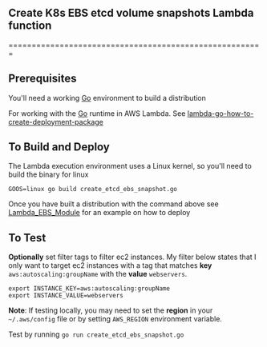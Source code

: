 ## Create K8s EBS etcd volume snapshots Lambda function
=======================================================

Prerequisites
-------------

You'll need a working [Go](www.golang.org/doc/) environment to build a distribution

For working with the [Go](www.golang.org) runtime in AWS Lambda. See [lambda-go-how-to-create-deployment-package](https://docs.aws.amazon.com/lambda/latest/dg/lambda-go-how-to-create-deployment-package.html)

To Build and Deploy
---------

The Lambda execution environment uses a Linux kernel, so you'll need to build the binary for linux
```
GOOS=linux go build create_etcd_ebs_snapshot.go 

```

Once you have built a distribution with the command above see [Lambda_EBS_Module](../../../modules/lambda_ebs_mgmt/README.md)
for an example on how to deploy

To Test
-------

__Optionally__ set filter tags to filter ec2 instances.  My filter below states that I only want to target 
ec2 instances with a tag that matches __key__ `aws:autoscaling:groupName` with the __value__ `webservers`.

```
export INSTANCE_KEY=aws:autoscaling:groupName
export INSTANCE_VALUE=webservers
```

__Note__: If testing locally, you may need to set the __region__ in your `~/.aws/config` file or by setting 
`AWS_REGION` environment variable.

Test by running
`go run create_etcd_ebs_snapshot.go`
